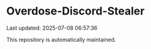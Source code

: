 # Overdose-Discord-Stealer

Last updated: 2025-07-08 06:57:36

This repository is automatically maintained.
